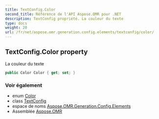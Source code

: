 ```yaml
---
title: TextConfig.Color
second_title: Référence de l'API Aspose.OMR pour .NET
description: TextConfig propriété. La couleur du texte
type: docs
weight: 20
url: /fr/net/aspose.omr.generation.config.elements/textconfig/color/
---
```

## TextConfig.Color property

La couleur du texte

```csharp
public Color Color { get; set; }
```

### Voir également

* enum [Color](../../../aspose.omr.generation/color/)
* class [TextConfig](../)
* espace de noms [Aspose.OMR.Generation.Config.Elements](../../textconfig/)
* Assemblée [Aspose.OMR](../../../)


